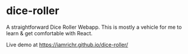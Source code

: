 # dice-roller
A straightforward Dice Roller Webapp.  This is mostly a vehicle for me to learn &amp; get comfortable with React.

Live demo at https://iamrichr.github.io/dice-roller/
